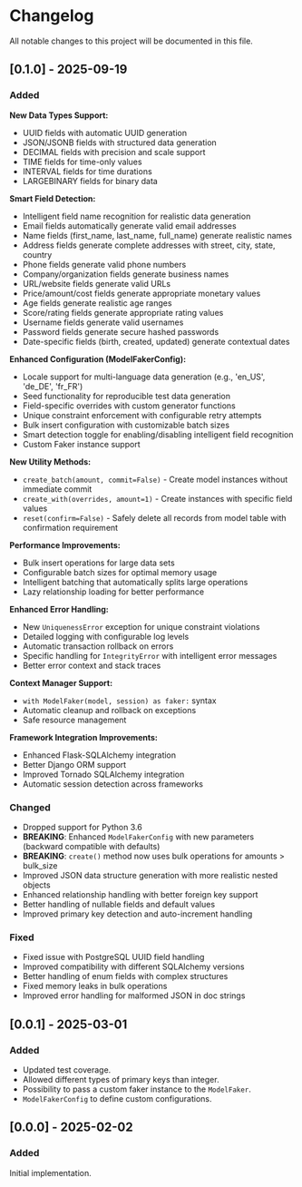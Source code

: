# Changelog

All notable changes to this project will be documented in this file.

## [0.1.0] - 2025-09-19

### Added

**New Data Types Support:**
- UUID fields with automatic UUID generation
- JSON/JSONB fields with structured data generation
- DECIMAL fields with precision and scale support
- TIME fields for time-only values
- INTERVAL fields for time durations
- LARGEBINARY fields for binary data

**Smart Field Detection:**
- Intelligent field name recognition for realistic data generation
- Email fields automatically generate valid email addresses
- Name fields (first_name, last_name, full_name) generate realistic names
- Address fields generate complete addresses with street, city, state, country
- Phone fields generate valid phone numbers
- Company/organization fields generate business names
- URL/website fields generate valid URLs
- Price/amount/cost fields generate appropriate monetary values
- Age fields generate realistic age ranges
- Score/rating fields generate appropriate rating values
- Username fields generate valid usernames
- Password fields generate secure hashed passwords
- Date-specific fields (birth, created, updated) generate contextual dates

**Enhanced Configuration (ModelFakerConfig):**
- Locale support for multi-language data generation (e.g., 'en_US', 'de_DE', 'fr_FR')
- Seed functionality for reproducible test data generation
- Field-specific overrides with custom generator functions
- Unique constraint enforcement with configurable retry attempts
- Bulk insert configuration with customizable batch sizes
- Smart detection toggle for enabling/disabling intelligent field recognition
- Custom Faker instance support

**New Utility Methods:**
- `create_batch(amount, commit=False)` - Create model instances without immediate commit
- `create_with(overrides, amount=1)` - Create instances with specific field values
- `reset(confirm=False)` - Safely delete all records from model table with confirmation requirement

**Performance Improvements:**
- Bulk insert operations for large data sets
- Configurable batch sizes for optimal memory usage
- Intelligent batching that automatically splits large operations
- Lazy relationship loading for better performance

**Enhanced Error Handling:**
- New `UniquenessError` exception for unique constraint violations
- Detailed logging with configurable log levels
- Automatic transaction rollback on errors
- Specific handling for `IntegrityError` with intelligent error messages
- Better error context and stack traces

**Context Manager Support:**
- `with ModelFaker(model, session) as faker:` syntax
- Automatic cleanup and rollback on exceptions
- Safe resource management

**Framework Integration Improvements:**
- Enhanced Flask-SQLAlchemy integration
- Better Django ORM support
- Improved Tornado SQLAlchemy integration
- Automatic session detection across frameworks

### Changed

- Dropped support for Python 3.6
- **BREAKING**: Enhanced `ModelFakerConfig` with new parameters (backward compatible with defaults)
- **BREAKING**: `create()` method now uses bulk operations for amounts > bulk_size
- Improved JSON data structure generation with more realistic nested objects
- Enhanced relationship handling with better foreign key support
- Better handling of nullable fields and default values
- Improved primary key detection and auto-increment handling

### Fixed

- Fixed issue with PostgreSQL UUID field handling
- Improved compatibility with different SQLAlchemy versions
- Better handling of enum fields with complex structures
- Fixed memory leaks in bulk operations
- Improved error handling for malformed JSON in doc strings

## [0.0.1] - 2025-03-01

### Added

- Updated test coverage.
- Allowed different types of primary keys than integer.
- Possibility to pass a custom faker instance to the `ModelFaker`.
- `ModelFakerConfig` to define custom configurations.

## [0.0.0] - 2025-02-02

### Added

Initial implementation.

